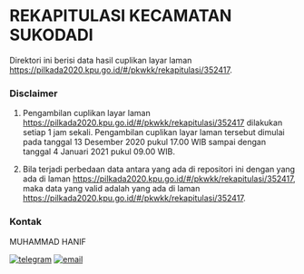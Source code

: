 
# REKAPITULASI KECAMATAN SUKODADI

Direktori ini berisi data hasil cuplikan layar laman https://pilkada2020.kpu.go.id/#/pkwkk/rekapitulasi/352417.

### Disclaimer

1. Pengambilan cuplikan layar laman https://pilkada2020.kpu.go.id/#/pkwkk/rekapitulasi/352417 dilakukan setiap 1 jam sekali. Pengambilan cuplikan layar laman tersebut dimulai pada tanggal 13 Desember 2020 pukul 17.00 WIB sampai dengan tanggal 4 Januari 2021 pukul 09.00 WIB.

2. Bila terjadi perbedaan data antara yang ada di repositori ini dengan yang ada di laman https://pilkada2020.kpu.go.id/#/pkwkk/rekapitulasi/352417, maka data yang valid adalah yang ada di laman https://pilkada2020.kpu.go.id/#/pkwkk/rekapitulasi/352417.

### Kontak

MUHAMMAD HANIF

[![telegram](https://img.shields.io/badge/telegram-@hanifmu-blue)](https://t.me/hanifmu) [![email](https://img.shields.io/badge/email-moehammadhanif@gmail.com-white)](mailto:moehammadhanif@gmail.com)


